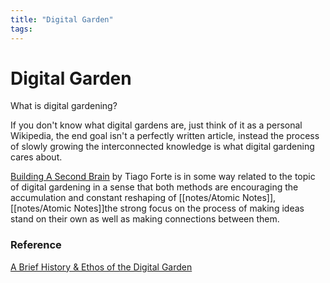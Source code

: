 ```yaml
---
title: "Digital Garden"
tags:
---
```


# Digital Garden

What is digital gardening?

If you don't know what digital gardens are, just think of it as a personal Wikipedia, the end goal isn't a perfectly written article, instead the process of slowly growing the interconnected knowledge is what digital gardening cares about.


[Building A Second Brain](https://www.buildingasecondbrain.com/book) by Tiago Forte is in some way related to the topic of digital gardening in a sense that both methods are encouraging the accumulation and constant reshaping of [[notes/Atomic Notes]], [[notes/Atomic Notes]]the strong focus on the process of making ideas stand on their own as well as making connections between them.


### Reference

[A Brief History & Ethos of the Digital Garden](https://maggieappleton.com/garden-history)
